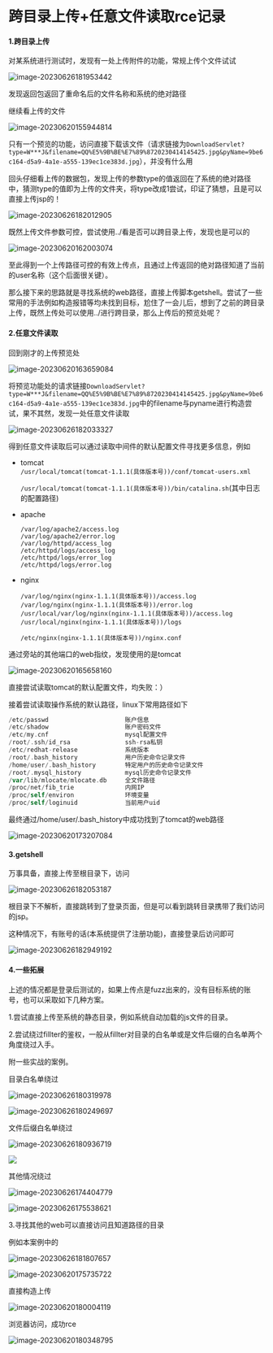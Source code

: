 跨目录上传+任意文件读取rce记录
=================

#### 1.跨目录上传

对某系统进行测试时，发现有一处上传附件的功能，常规上传个文件试试

![image-20230626181953442](https://shs3.b.qianxin.com/butian_public/f2930368b1b2e0d6e9cc20eb67f5eb5f76e05e9d7c260.jpg)

发现返回包返回了重命名后的文件名称和系统的绝对路径

继续看上传的文件

![image-20230620155944814](https://shs3.b.qianxin.com/butian_public/f7915768f5fdf989b473619fc7d14376db89870fbf33d.jpg)

只有一个预览的功能，访问直接下载该文件（请求链接为`DownloadServlet?type=W***J&filename=QQ%E5%9B%BE%E7%89%8720230414145425.jpg&pyName=9be6c164-d5a9-4a1e-a555-139ec1ce383d.jpg`），并没有什么用

回头仔细看上传的数据包，发现上传的参数type的值返回在了系统的绝对路径中，猜测type的值即为上传的文件夹，将type改成1尝试，印证了猜想，且是可以直接上传jsp的！

![image-20230626182012905](https://shs3.b.qianxin.com/butian_public/f546893bc2a9a9bb6ace8f50b08dab665c3d30c770af5.jpg)

既然上传文件参数可控，尝试使用../看是否可以跨目录上传，发现也是可以的

![image-20230620162003074](https://shs3.b.qianxin.com/butian_public/f854646b46f54b74f122dcba867003a1e3648a68ac7ef.jpg)

至此得到一个上传路径可控的有效上传点，且通过上传返回的绝对路径知道了当前的user名称（这个后面很关键）。

那么接下来的思路就是寻找系统的web路径，直接上传脚本getshell。尝试了一些常用的手法例如构造报错等均未找到目标，尬住了一会儿后，想到了之前的跨目录上传，既然上传处可以使用../进行跨目录，那么上传后的预览处呢？

#### 2.任意文件读取

回到刚才的上传预览处

![image-20230620163659084](https://shs3.b.qianxin.com/butian_public/f3034180ee0e5a12d522f0f21c787aba9bcc7d6f6c924.jpg)

将预览功能处的请求链接`DownloadServlet?type=W***J&filename=QQ%E5%9B%BE%E7%89%8720230414145425.jpg&pyName=9be6c164-d5a9-4a1e-a555-139ec1ce383d.jpg`中的filename与pyname进行构造尝试，果不其然，发现一处任意文件读取

![image-20230626182033327](https://shs3.b.qianxin.com/butian_public/f1224503e6a4063887b2af93c12bbbe0e77c466bb2385.jpg)

得到任意文件读取后可以通过读取中间件的默认配置文件寻找更多信息，例如

- tomcat  
    `/usr/local/tomcat(tomcat-1.1.1(具体版本号))/conf/tomcat-users.xml`
    
    `/usr/local/tomcat(tomcat-1.1.1(具体版本号))/bin/catalina.sh`(其中日志的配置路径)
- apache
    
    `/var/log/apache2/access.log`  
    `/var/log/apache2/error.log`  
    `/var/log/httpd/access_log`  
    `/etc/httpd/logs/access_log`  
    `/etc/httpd/logs/error_log`  
    `/etc/httpd/logs/error.log`
- nginx
    
    `/var/log/nginx(nginx-1.1.1(具体版本号))/access.log`  
    `/var/log/nginx(nginx-1.1.1(具体版本号))/error.log`  
    `/usr/local/var/log/nginx(nginx-1.1.1(具体版本号))/access.log`  
    `/usr/local/nginx(nginx-1.1.1(具体版本号))/logs`
    
    `/etc/nginx(nginx-1.1.1(具体版本号))/nginx.conf`

通过旁站的其他端口的web指纹，发现使用的是tomcat

![image-20230620165658160](https://shs3.b.qianxin.com/butian_public/f36171045c1b842d789917c89b56fcf687873314b6e71.jpg)

直接尝试读取tomcat的默认配置文件，均失败：）

接着尝试读取操作系统的默认路径，linux下常用路径如下

```php
/etc/passwd                     账户信息
/etc/shadow                     账户密码文件
/etc/my.cnf                     mysql配置文件
/root/.ssh/id_rsa               ssh-rsa私钥
/etc/redhat-release             系统版本 
/root/.bash_history             用户历史命令记录文件
/home/user/.bash_history        特定用户的历史命令记录文件
/root/.mysql_history            mysql历史命令记录文件
/var/lib/mlocate/mlocate.db     全文件路径
/proc/net/fib_trie              内网IP
/proc/self/environ              环境变量
/proc/self/loginuid             当前用户uid
```

最终通过/home/user/.bash\_history中成功找到了tomcat的web路径

![image-20230620173207084](https://shs3.b.qianxin.com/butian_public/f5439071f5ab5a4b0a832daa26a12e1365ce8dc647f09.jpg)

#### 3.getshell

万事具备，直接上传至根目录下，访问

![image-20230626182053187](https://shs3.b.qianxin.com/butian_public/f8344173da9644c2f3350aaa7c7b5b09e870d37d9034c.jpg)

根目录下不解析，直接跳转到了登录页面，但是可以看到跳转目录携带了我们访问的jsp。

这种情况下，有账号的话(本系统提供了注册功能)，直接登录后访问即可

![image-20230626182949192](https://shs3.b.qianxin.com/butian_public/f966704cad6d3100517a2437cea347c5b7e450e451c52.jpg)

#### 4.一些拓展

上述的情况都是登录后测试的，如果上传点是fuzz出来的，没有目标系统的账号，也可以采取如下几种方案。

1.尝试直接上传至系统的静态目录，例如系统自动加载的js文件的目录。

2.尝试绕过fillter的鉴权，一般从fillter对目录的白名单或是文件后缀的白名单两个角度绕过入手。

附一些实战的案例。

目录白名单绕过

![image-20230626180319978](https://shs3.b.qianxin.com/butian_public/f5957366f63ead4b6466ac0a39cd9be0efae9694a6d93.jpg)

![image-20230626180249697](https://shs3.b.qianxin.com/butian_public/f1423024bf4dd74ffce2ad3c563737e1b01288d686025.jpg)

文件后缀白名单绕过

![image-20230626180936719](https://shs3.b.qianxin.com/butian_public/f488235d59ab44233c985104a8cf4a286466b2aafc00a.jpg)

![](https://shs3.b.qianxin.com/butian_public/f66656374c05d56666e044af8acefbefe98efb0d3251a.jpg)

其他情况绕过

![image-20230626174404779](https://shs3.b.qianxin.com/butian_public/f2291652e34a69bedeca92516dfd34d876100bbd0a40c.jpg)

![image-20230626175538621](https://shs3.b.qianxin.com/butian_public/f873168be65449ef7c7daaa0f905e8b5cb19c04bda9eb.jpg)

3.寻找其他的web可以直接访问且知道路径的目录

例如本案例中的

![image-20230626181807657](https://shs3.b.qianxin.com/butian_public/f8544892c8c365dd29f6d5b1fde05ad19f2e43f3ef070.jpg)

![image-20230620175735722](https://shs3.b.qianxin.com/butian_public/f937725f4603fbde32f3b0f5b3e908e0c2be2102ab6c6.jpg)

直接构造上传

![image-20230620180004119](https://shs3.b.qianxin.com/butian_public/f267000c39d1b64daa2964899619f13f90fb6b280477a.jpg)

浏览器访问，成功rce

![image-20230620180348795](https://shs3.b.qianxin.com/butian_public/f5721651ea110cc72eb2da3ea81393bb4203c4d756768.jpg)